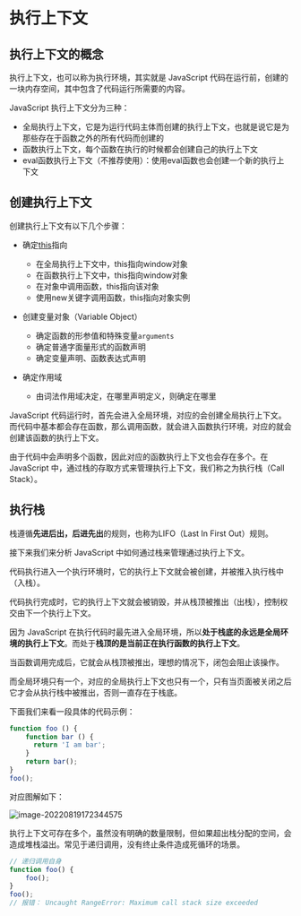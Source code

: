 # 执行上下文

## 执行上下文的概念

执行上下文，也可以称为执行环境，其实就是 JavaScript 代码在运行前，创建的一块内存空间，其中包含了代码运行所需要的内容。

JavaScript 执行上下文分为三种：

- 全局执行上下文，它是为运行代码主体而创建的执行上下文，也就是说它是为那些存在于函数之外的所有代码而创建的
- 函数执行上下文，每个函数在执行的时候都会创建自己的执行上下文
- eval函数执行上下文（不推荐使用）：使用eval函数也会创建一个新的执行上下文

## 创建执行上下文

创建执行上下文有以下几个步骤：

- 确定[this](./this对象.md)指向
  - 在全局执行上下文中，this指向window对象
  - 在函数执行上下文中，this指向window对象
  - 在对象中调用函数，this指向该对象
  - 使用new关键字调用函数，this指向对象实例

- 创建变量对象（Variable Object）
  - 确定函数的形参值和特殊变量`arguments`
  - 确定普通字面量形式的函数声明
  - 确定变量声明、函数表达式声明

- 确定作用域
  - 由词法作用域决定，在哪里声明定义，则确定在哪里



JavaScript 代码运行时，首先会进入全局环境，对应的会创建全局执行上下文。而代码中基本都会存在函数，那么调用函数，就会进入函数执行环境，对应的就会创建该函数的执行上下文。

由于代码中会声明多个函数，因此对应的函数执行上下文也会存在多个。在 JavaScript 中，通过栈的存取方式来管理执行上下文，我们称之为执行栈（Call Stack）。

## 执行栈

栈遵循**先进后出，后进先出**的规则，也称为LIFO（Last In First Out）规则。

接下来我们来分析 JavaScript 中如何通过栈来管理通过执行上下文。

代码执行进入一个执行环境时，它的执行上下文就会被创建，并被推入执行栈中（入栈）。

代码执行完成时，它的执行上下文就会被销毁，并从栈顶被推出（出栈），控制权交由下一个执行上下文。

因为 JavaScript 在执行代码时最先进入全局环境，所以**处于栈底的永远是全局环境的执行上下文**。而处于**栈顶的是当前正在执行函数的执行上下文**。

当函数调用完成后，它就会从栈顶被推出，理想的情况下，闭包会阻止该操作。

而全局环境只有一个，对应的全局执行上下文也只有一个，只有当页面被关闭之后它才会从执行栈中被推出，否则一直存在于栈底。

下面我们来看一段具体的代码示例：

```js
function foo () { 
    function bar () {        
      return 'I am bar';
    }
    return bar();
}
foo();
```

对应图解如下：

![image-20220819172344575](https://penguinbucket.obs.cn-southwest-2.myhuaweicloud.com//img/202208191723630.png)

执行上下文可存在多个，虽然没有明确的数量限制，但如果超出栈分配的空间，会造成堆栈溢出。常见于递归调用，没有终止条件造成死循环的场景。

```js
// 递归调用自身
function foo() {
    foo();
}
foo();
// 报错： Uncaught RangeError: Maximum call stack size exceeded
```








